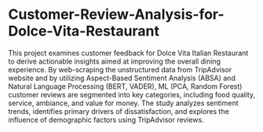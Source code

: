 # Customer-Review-Analysis-for-Dolce-Vita-Restaurant
This project examines customer feedback for Dolce Vita Italian Restaurant to derive actionable insights aimed at improving the overall dining experience. By web-scraping the unstructured data from TripAdvisor website and by utilizing Aspect-Based Sentiment Analysis (ABSA) and Natural Language Processing (BERT, VADER), ML (PCA, Random Forest) customer reviews are segmented into key categories, including food quality, service, ambiance, and value for money. The study analyzes sentiment trends, identifies primary drivers of dissatisfaction, and explores the influence of demographic factors using TripAdvisor reviews.
